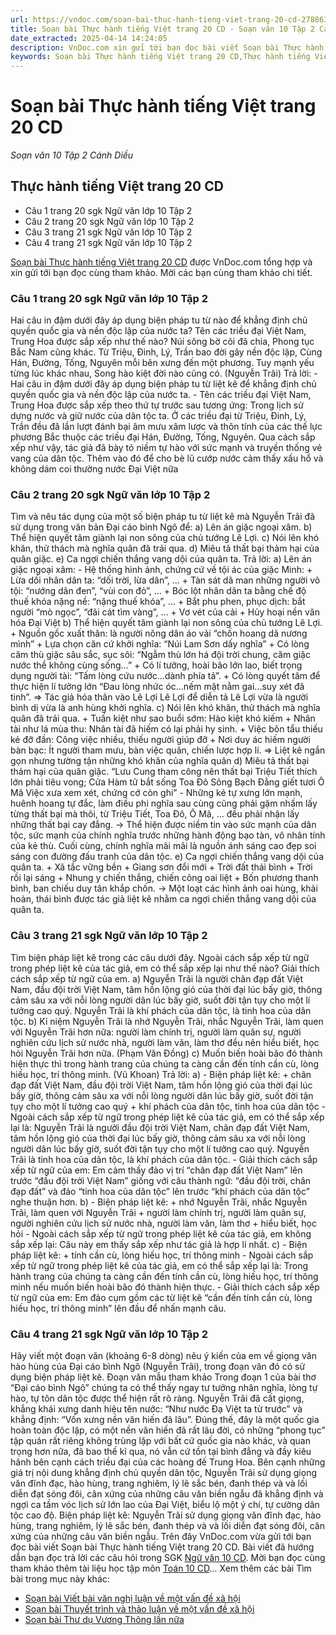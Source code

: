 ```yaml
---
url: https://vndoc.com/soan-bai-thuc-hanh-tieng-viet-trang-20-cd-278863
title: Soạn bài Thực hành tiếng Việt trang 20 CD - Soạn văn 10 Tập 2 Cánh Diều - VnDoc.com
date_extracted: 2025-04-14 14:24:05
description: VnDoc.com xin gửi tới bạn đọc bài viết Soạn bài Thực hành tiếng Việt trang 20 CD. Mời bạn đọc cùng tham khảo.
keywords: Soạn bài Thực hành tiếng Việt trang 20 CD,Thực hành tiếng Việt trang 20,soạn văn Thực hành tiếng Việt trang 20,soạn Thực hành tiếng Việt trang 20,ngữ văn 10 CD,soạn văn 10,văn 10
---
```


# Soạn bài Thực hành tiếng Việt trang 20 CD
 _Soạn văn 10 Tập 2 Cánh Diều_
## Thực hành tiếng Việt trang 20 CD
  * Câu 1 trang 20 sgk Ngữ văn lớp 10 Tập 2
  * Câu 2 trang 20 sgk Ngữ văn lớp 10 Tập 2
  * Câu 3 trang 21 sgk Ngữ văn lớp 10 Tập 2
  * Câu 4 trang 21 sgk Ngữ văn lớp 10 Tập 2

[Soạn bài Thực hành tiếng Việt trang 20 CD](<https://vndoc.com/soan-bai-thuc-hanh-tieng-viet-trang-20-cd-278863>) được VnDoc.com tổng hợp và xin gửi tới bạn đọc cùng tham khảo. Mời các bạn cùng tham khảo chi tiết.
### Câu 1 trang 20 sgk Ngữ văn lớp 10 Tập 2
Hai câu in đậm dưới đây áp dụng biện pháp tu từ nào để khẳng định chủ quyền quốc gia và nền độc lập của nước ta? Tên các triều đại Việt Nam, Trung Hoa được sắp xếp như thế nào?
Núi sông bờ cõi đã chia,
Phong tục Bắc Nam cũng khác.
Từ Triệu, Đinh, Lý, Trần bao đời gây nền độc lập,
Cùng Hán, Đường, Tống, Nguyên mỗi bên xưng đến một phương.
Tuy mạnh yếu từng lúc khác nhau,
Song hào kiệt đời nào cũng có.
\(Nguyễn Trãi\)
Trả lời:
\- Hai câu in đậm dưới đây áp dụng biện pháp tu từ liệt kê để khẳng định chủ quyền quốc gia và nền độc lập của nước ta.
\- Tên các triều đại Việt Nam, Trung Hoa được sắp xếp theo thứ tự trước sau tương ứng: Trong lịch sử dựng nước và giữ nước của dân tộc ta. Ở các triều đại từ Triệu, Đinh, Lý, Trần đều đã lần lượt đánh bại âm mưu xâm lược và thôn tính của các thế lực phương Bắc thuộc các triều đại Hán, Đường, Tống, Nguyên. Qua cách sắp xếp như vậy, tác giả đã bày tỏ niềm tự hào với sức mạnh và truyền thống vẻ vang của dân tộc. Thêm vào đó để cho bè lũ cướp nước cảm thấy xấu hổ và không dám coi thường nước Đại Việt nữa
### Câu 2 trang 20 sgk Ngữ văn lớp 10 Tập 2
Tìm và nêu tác dụng của một số biện pháp tu từ liệt kê mà Nguyễn Trãi đã sử dụng trong văn bản Đại cáo bình Ngô để:
a\) Lên án giặc ngoại xâm.
b\) Thể hiện quyết tâm giành lại non sông của chủ tướng Lê Lợi.
c\) Nói lên khó khăn, thử thách mà nghĩa quân đã trải qua.
d\) Miêu tả thất bại thảm hại của quân giặc.
e\) Ca ngợi chiến thắng vang dội của quân ta.
Trả lời:
a\) Lên án giặc ngoại xâm:
\- Hệ thống hình ảnh, chứng cứ về tội ác của giặc Minh:
\+ Lừa dối nhân dân ta: “dối trời, lừa dân”, …
\+ Tàn sát dã man những người vô tội: “nướng dân đen”, “vùi con đỏ”, …
\+ Bóc lột nhân dân ta bằng chế độ thuế khóa nặng nề: “nặng thuế khóa”, …
\+ Bắt phu phen, phục dịch: bắt người “mò ngọc”, “đãi cát tìm vàng”, …
\+ Vơ vét của cải
\+ Hủy hoại nền văn hóa Đại Việt
b\) Thể hiện quyết tâm giành lại non sông của chủ tướng Lê Lợi.
\+ Nguồn gốc xuất thân: là người nông dân áo vải “chốn hoang dã nương mình”
\+ Lựa chọn căn cứ khởi nghĩa: “Núi Lam Sơn dấy nghĩa”
\+ Có lòng căm thù giặc sâu sắc, sục sôi: “Ngẫm thù lớn há đội trời chung, căm giặc nước thề không cùng sống...”
\+ Có lí tưởng, hoài bão lớn lao, biết trọng dụng người tài: “Tấm lòng cứu nước...dành phía tả”.
\+ Có lòng quyết tâm để thực hiện lí tưởng lớn “Đau lòng nhức óc...nếm mật nằm gai...suy xét đã tinh”.
⇒ Tác giả hóa thân vào Lê Lợi Lê Lợi để diễn tả Lê Lợi vừa là người bình dị vừa là anh hùng khởi nghĩa.
c\) Nói lên khó khăn, thử thách mà nghĩa quân đã trải qua.
\+ Tuấn kiệt như sao buổi sớm: Hào kiệt khó kiếm
\+ Nhân tài như lá mùa thu: Nhân tài đã hiếm có lại phải hy sinh.
\+ Việc bôn tẩu thiếu kẻ đỡ đần: Công việc nhiều, thiếu người giúp đỡ
\+ Nơi duy ác hiếm người bàn bạc: Ít người tham mưu, bàn việc quân, chiến lược hợp lí.
⇒ Liệt kê ngắn gọn nhưng tường tận những khó khăn của nghĩa quân
d\) Miêu tả thất bại thảm hại của quân giặc.
“Lưu Cung tham công nên thất bại
Triệu Tiết thích lớn phải tiêu vong;
Cửa Hàm tử bắt sống Toa Đô
Sông Bạch Đằng giết tươi Ô Mã
Việc xưa xem xét, chứng cớ còn ghi”
\- Những kẻ tự xưng lớn mạnh, huênh hoang tự đắc, làm điều phi nghĩa sau cùng cũng phải gặm nhấm lấy từng thất bại mà thôi, từ Triệu Tiết, Toa Đô, Ô Mã, … đều phải nhận lấy những thất bại cay đắng.
→ Thể hiện được niềm tin vào sức mạnh của dân tộc, sức mạnh của chính nghĩa trước những hành động bạo tàn, vô nhân tính của kẻ thù. Cuối cùng, chính nghĩa mãi mãi là nguồn ánh sáng cao đẹp soi sáng con đường đấu tranh của dân tộc.
e\) Ca ngợi chiến thắng vang dội của quân ta.
\+ Xã tắc vững bền
\+ Giang sơn đổi mới
\+ Trời đất thái bình
\+ Trời rồi lại sáng
\+ Nhung y chiến thắng, chiến công oai liệt
\+ Bốn phương thanh bình, ban chiếu duy tân khắp chốn.
→ Một loạt các hình ảnh oai hùng, khải hoàn, thái bình được tác giả liệt kê nhằm ca ngợi chiến thắng vang dội của quân ta.
### Câu 3 trang 21 sgk Ngữ văn lớp 10 Tập 2
Tìm biện pháp liệt kê trong các câu dưới đây. Ngoài cách sắp xếp từ ngữ trong phép liệt kê của tác giả, em có thể sắp xếp lại như thế nào? Giải thích cách sắp xếp từ ngữ của em.
a\) Nguyễn Trãi là người chân đạp đất Việt Nam, đầu đội trời Việt Nam, tâm hồn lộng gió của thời đại lúc bấy giờ, thông cảm sâu xa với nỗi lòng người dân lúc bấy giờ, suốt đời tận tụy cho một lí tưởng cao quý. Nguyễn Trãi là khí phách của dân tộc, là tinh hoa của dân tộc.
b\) Kỉ niệm Nguyễn Trãi là nhớ Nguyễn Trãi, nhắc Nguyễn Trãi, làm quen với Nguyễn Trãi hơn nữa: người làm chính trị, người làm quân sự, người nghiên cứu lịch sử nước nhà, người làm văn, làm thơ đều nên hiểu biết, học hỏi Nguyễn Trãi hơn nữa. \(Phạm Văn Đồng\)
c\) Muốn biến hoài bão đó thành hiện thực thì trong hành trang của chúng ta càng cần đến tính cần cù, lòng hiếu học, trí thông minh. \(Vũ Khoan\)
Trả lời:
a\)
\- Biện pháp liệt kê:
\+ chân đạp đất Việt Nam, đầu đội trời Việt Nam, tâm hồn lộng gió của thời đại lúc bấy giờ, thông cảm sâu xa với nỗi lòng người dân lúc bấy giờ, suốt đời tận tụy cho một lí tưởng cao quý
\+ khí phách của dân tộc, tinh hoa của dân tộc
\- Ngoài cách sắp xếp từ ngữ trong phép liệt kê của tác giả, em có thể sắp xếp lại là:
Nguyễn Trãi là người đầu đội trời Việt Nam, chân đạp đất Việt Nam, tâm hồn lộng gió của thời đại lúc bấy giờ, thông cảm sâu xa với nỗi lòng người dân lúc bấy giờ, suốt đời tận tụy cho một lí tưởng cao quý. Nguyễn Trãi là tinh hoa của dân tộc, là khí phách của dân tộc.
\- Giải thích cách sắp xếp từ ngữ của em: Em cảm thấy đảo vị trí “chân đạp đất Việt Nam” lên trước “đầu đội trời Việt Nam” giống với câu thành ngữ: “đầu đội trời, chân đạp đất” và đảo “tinh hoa của dân tộc” lên trước “khí phách của dân tộc” nghe thuận hơn.
b\)
\- Biện pháp liệt kê:
\+ nhớ Nguyễn Trãi, nhắc Nguyễn Trãi, làm quen với Nguyễn Trãi
\+ người làm chính trị, người làm quân sự, người nghiên cứu lịch sử nước nhà, người làm văn, làm thơ
\+ hiểu biết, học hỏi
\- Ngoài cách sắp xếp từ ngữ trong phép liệt kê của tác giả, em không sắp xếp lại: Câu này em thấy sắp xếp như tác giả là hợp lí nhất.
c\)
\- Biện pháp liệt kê:
\+ tính cần cù, lòng hiếu học, trí thông minh
\- Ngoài cách sắp xếp từ ngữ trong phép liệt kê của tác giả, em có thể sắp xếp lại là:
Trong hành trang của chúng ta càng cần đến tính cần cù, lòng hiếu học, trí thông minh nếu muốn biến hoài bão đó thành hiện thực.
\- Giải thích cách sắp xếp từ ngữ của em: Em đảo cụm gồm các từ liệt kê “cần đến tính cần cù, lòng hiếu học, trí thông minh” lên đầu để nhấn mạnh câu.
### Câu 4 trang 21 sgk Ngữ văn lớp 10 Tập 2
Hãy viết một đoạn văn \(khoảng 6-8 dòng\) nêu ý kiến của em về giọng văn hào hùng của Đại cáo bình Ngô \(Nguyễn Trãi\), trong đoạn văn đó có sử dụng biện pháp liệt kê.
Đoạn văn mẫu tham khảo
Trong đoạn 1 của bài thơ “Đại cáo bình Ngô” chúng ta có thể thấy ngay tư tưởng nhân nghĩa, lòng tự hào, tự tôn dân tộc được thể hiện rất rõ ràng. Nguyễn Trãi đã cất giọng, khẳng khái xưng danh hiệu tên nước: “Như nước Đạ Việt ta từ trước” và khẳng định: “Vốn xưng nền văn hiến đã lâu”. Đúng thế, đây là một quốc gia hoàn toàn độc lập, có một nền văn hiến đã rất lâu đời, có những “phong tục” tập quán rất riêng không trùng lặp với bất cứ quốc gia nào khác, và quan trọng hơn nữa, đã bao thế kỉ qua, nó vẫn cứ tồn tại bình đẳng và đầy kiêu hãnh bên cạnh cách triều đại của các hoàng đế Trung Hoa. Bên cạnh những giá trị nội dung khẳng định chủ quyền dân tộc, Nguyễn Trãi sử dụng giọng văn đĩnh đạc, hào hùng, trang nghiêm, lý lẽ sắc bén, đanh thép và và lối diễn đạt sóng đôi, cân xứng của những câu văn biền ngẫu đã khẳng định và ngợi ca tầm vóc lịch sử lớn lao của Đại Việt, biểu lộ một ý chí, tự cường dân tộc cao độ.
Biện pháp liệt kê: Nguyễn Trãi sử dụng giọng văn đĩnh đạc, hào hùng, trang nghiêm, lý lẽ sắc bén, đanh thép và và lối diễn đạt sóng đôi, cân xứng của những câu văn biền ngẫu.
Trên đây VnDoc.com vừa gửi tới bạn đọc bài viết Soạn bài Thực hành tiếng Việt trang 20 CD. Bài viết đã hướng dẫn bạn đọc trả lời các câu hỏi trong SGK [Ngữ văn 10 CD](<https://vndoc.com/ngu-van-10-canh-dieu-tap2>). Mời bạn đọc cùng tham khảo thêm tài liệu học tập môn [Toán 10 CD](<https://vndoc.com/toan-10-canh-dieu-tap2>)...
Xem thêm các bài Tìm bài trong mục này khác:
  * [Soạn bài Viết bài văn nghị luận về một vấn đề xã hội](</soan-bai-viet-bai-van-nghi-luan-ve-mot-van-de-xa-hoi-cd-278866>)
  * [Soạn bài Thuyết trình và thảo luận về một vấn đề xã hội](</soan-bai-thuyet-trinh-va-thao-luan-ve-mot-van-de-xa-hoi-cd-279046>)
  * [Soạn bài Thư dụ Vương Thông lần nữa](</soan-bai-thu-du-vuong-thong-lan-nua-cd-279048>)

